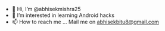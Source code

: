 - 👋 Hi, I’m @abhisekmishra25
- 👀 I’m interested in learning Android hacks
- 📫 How to reach me ... Mail me on abhisekbitu8@gmail.com

<!---
abhisekmishra25/abhisekmishra25 is a ✨ special ✨ repository because its `README.md` (this file) appears on your GitHub profile.
You can click the Preview link to take a look at your changes.
--->
